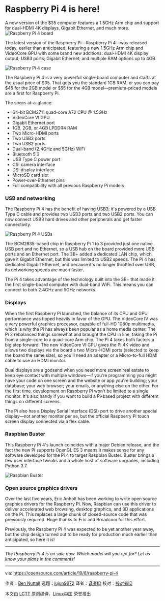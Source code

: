 [#]: collector: (lujun9972)
[#]: translator: (wahailin)
[#]: reviewer: ( )
[#]: publisher: ( )
[#]: url: ( )
[#]: subject: (Raspberry Pi 4 is here!)
[#]: via: (https://opensource.com/article/19/6/raspberry-pi-4)
[#]: author: (Ben Nuttall https://opensource.com/users/bennuttall)

Raspberry Pi 4 is here!
======
A new version of the $35 computer features a 1.5GHz Arm chip and support
for dual-HDMI 4K displays, Gigabit Ethernet, and much more.
![Raspberry Pi 4 board][1]

The latest version of the Raspberry Pi—Raspberry Pi 4—was released today, earlier than anticipated, featuring a new 1.5GHz Arm chip and VideoCore GPU with some brand new additions: dual-HDMI 4K display output; USB3 ports; Gigabit Ethernet; and multiple RAM options up to 4GB.

![Raspberry Pi 4 case][2]

The Raspberry Pi 4 is a very powerful single-board computer and starts at the usual price of $35. That gets you the standard 1GB RAM, or you can pay $45 for the 2GB model or $55 for the 4GB model—premium-priced models are a first for Raspberry Pi.

The specs at-a-glance:

  * 64-bit BCM2711 quad-core A72 CPU @ 1.5GHz
  * VideoCore VI GPU
  * Gigabit Ethernet port
  * 1GB, 2GB, or 4GB LPDDR4 RAM
  * Two Micro-HDMI ports
  * Two USB3 ports
  * Two USB2 ports
  * Dual-band (2.4GHz and 5GHz) WiFi
  * Bluetooth 5.0
  * USB Type C power port
  * CSI camera interface
  * DSI display interface
  * MicroSD card slot
  * Power-over-Ethernet pins
  * Full compatibility with all previous Raspberry Pi models



### USB and networking

The Raspberry Pi 4 has the benefit of having USB3; it's powered by a USB Type C cable and provides two USB3 ports and two USB2 ports. You can now connect USB3 hard drives and other peripherals and get faster connectivity.

![Raspberry Pi 4 USBs][3]

The BCM2835-based chip in Raspberry Pi 1 to 3 provided just one native USB port and no Ethernet, so a USB hub on the board provided more USB ports and an Ethernet port. The 3B+ added a dedicated LAN chip, which gave it Gigabit Ethernet, but this was limited to USB2 speeds. The Pi 4 has dedicated Gigabit Ethernet, and because it's no longer throttled over USB, its networking speeds are much faster.

The Pi 4 takes advantage of the technology built into the 3B+ that made it the first single-board computer with dual-band WiFi. This means you can connect to both 2.4GHz and 5GHz networks.

### Displays

When the first Raspberry Pi launched, the balance of its CPU and GPU performance was tipped heavily in favor of the GPU. The VideoCore IV was a very powerful graphics processor, capable of full-HD 1080p multimedia, which is why the Pi has always been popular as a home media center. The Pi 2 rebalanced things somewhat and brought the CPU in line, taking the Pi from a single-core to a quad-core Arm chip. The Pi 4 takes both factors a big step forward. The new VideoCore VI GPU gives the Pi 4K video and allows two displays via the board's two Micro-HDMI ports (selected to keep the board the same size), so you'll need an adapter or a Micro-to-full HDMI cable to use an HDMI monitor.

Dual displays are a godsend when you need more screen real estate to keep eye contact with multiple windows—if you're programming you might have your code on one screen and the website or app you're building; your database; your web browser; your emails, or anything else on the other. For the first time, development on Raspberry Pi won't be limited to a single monitor. It's also handy if you want to build a Pi-based project with different things on different screens.

The Pi also has a Display Serial Interface (DSI) port to drive another special display—not another monitor per se, but the official Raspberry Pi touch screen display connected via a flex cable.

### Raspbian Buster

This Raspberry Pi 4's launch coincides with a major Debian release, and the fact the new Pi supports OpenGL ES 3 means it makes sense for any software developed for the Pi 4 to target Raspbian Buster. Buster brings a few user interface tweaks and a whole host of software upgrades, including Python 3.7.

![Raspbian Buster][4]

### Open source graphics drivers

Over the last five years, Eric Anholt has been working to write open source graphics drivers for the Raspberry Pi. Now, Raspbian can use this driver to deliver accelerated web browsing, desktop graphics, and 3D applications on the Pi. This replaces a large chunk of closed-source code that was previously required. Huge thanks to Eric and Broadcom for this effort.

Previously, the Raspberry Pi 4 was expected to be yet another year away, but the chip design turned out to be ready for production much earlier than anticipated, so here it is!

* * *

_The Raspberry Pi 4 is on sale now. Which model will you opt for? Let us know your plans in the comments!_

--------------------------------------------------------------------------------

via: https://opensource.com/article/19/6/raspberry-pi-4

作者：[Ben Nuttall][a]
选题：[lujun9972][b]
译者：[译者ID](https://github.com/译者ID)
校对：[校对者ID](https://github.com/校对者ID)

本文由 [LCTT](https://github.com/LCTT/TranslateProject) 原创编译，[Linux中国](https://linux.cn/) 荣誉推出

[a]: https://opensource.com/users/bennuttall
[b]: https://github.com/lujun9972
[1]: https://opensource.com/sites/default/files/styles/image-full-size/public/lead-images/raspberry-pi-4_lead.jpg?itok=2bkk43om (Raspberry Pi 4 board)
[2]: https://opensource.com/sites/default/files/uploads/raspberry-pi-4-case.jpg (Raspberry Pi 4 case)
[3]: https://opensource.com/sites/default/files/uploads/raspberry-pi-4-usb.jpg (Raspberry Pi 4 USBs)
[4]: https://opensource.com/sites/default/files/uploads/raspbian-buster.png (Raspbian Buster)
